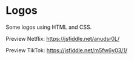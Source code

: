# Logos

Some logos using HTML and CSS.

Preview Netflix: https://jsfiddle.net/anudsr0L/

Preview TikTok: https://jsfiddle.net/m5fw6y03/1/
